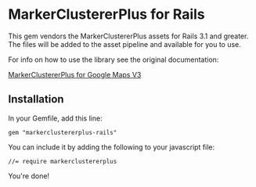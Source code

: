 # MarkerClustererPlus for Rails

This gem vendors the MarkerClustererPlus assets for Rails 3.1 and greater.
The files will be added to the asset pipeline and available for you to use.

For info on how to use the library see the original documentation:

[MarkerClustererPlus for Google Maps V3](http://google-maps-utility-library-v3.googlecode.com/svn/tags/markerclustererplus/2.0/docs/reference.html)

## Installation

In your Gemfile, add this line:

    gem "markerclustererplus-rails"

You can include it by adding the following to your javascript file:

    //= require markerclustererplus

You're done!
